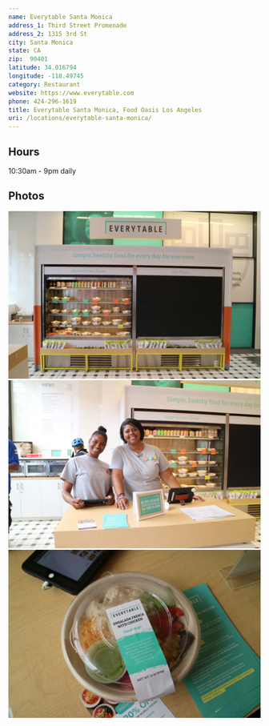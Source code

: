 ```yaml
---
name: Everytable Santa Monica
address_1: Third Street Promenade
address_2: 1315 3rd St
city: Santa Monica
state: CA
zip:  90401
latitude: 34.016794
longitude: -118.49745
category: Restaurant
website: https://www.everytable.com
phone: 424-296-1619
title: Everytable Santa Monica, Food Oasis Los Angeles
uri: /locations/everytable-santa-monica/
---
```


## Hours
10:30am - 9pm daily

## Photos

![Everytable Santa Monica](/assets/images/photos/locations/everytable-santa-monica/1.jpg)
![Everytable Santa Monica](/assets/images/photos/locations/everytable-santa-monica/2.jpg)
![Everytable Santa Monica](/assets/images/photos/locations/everytable-santa-monica/3.jpg)
